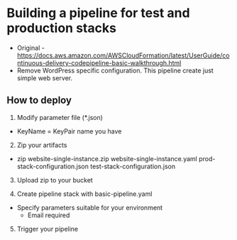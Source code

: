 # Building a pipeline for test and production stacks
* Original - https://docs.aws.amazon.com/AWSCloudFormation/latest/UserGuide/continuous-delivery-codepipeline-basic-walkthrough.html
* Remove WordPress specific configuration. This pipeline create just simple web server.

## How to deploy
1. Modify parameter file (*.json)
* KeyName = KeyPair name you have

2. Zip your artifacts
* zip website-single-instance.zip website-single-instance.yaml prod-stack-configuration.json test-stack-configuration.json

3. Upload zip to your bucket

4. Create pipeline stack with basic-pipeline.yaml
* Specify parameters suitable for your environment
  * Email required

5. Trigger your pipeline
